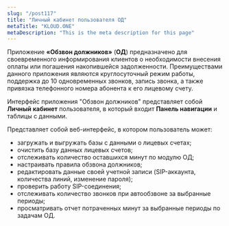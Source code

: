 ```yaml
---
slug: "/post117"
title: "Личный кабинет пользователя ОД"
metaTitle: "KLOUD.ONE"
metaDescription: "This is the meta description for this page"
---
```


Приложение **«Обзвон должников»** (**ОД**) предназначено для своевременного информирования клиентов о необходимости внесения оплаты или погашения накопившейся задолженности. Преимуществами данного приложения являются круглосуточный режим работы, поддержка до 10 одновременных звонков, запись звонка, а также привязка телефонного номера абонента к его лицевому счету.

Интерфейс приложения "Обзвон должников" представляет собой **Личный кабинет** пользователя, в который входит **Панель навигации** и таблицы с данными.

Представляет собой веб-интерфейс, в котором пользователь  может:  
- загружать и выгружать базы с данными о лицевых счетах;  
- очистить базу данных лицевых счетов;  
- отслеживать количество оставшихся минут по модулю ОД;  
- настраивать правила обзвона должников;  
- редактировать данные своей учетной записи (SIP-аккаунта, количества линий, изменение пароля);  
- проверить работу SIP-соединения;  
- отслеживать  количество звонков при автообзвоне за выбранные периоды;  
- просматривать отчет потраченных минут за выбранные периоды по задачам ОД.  
